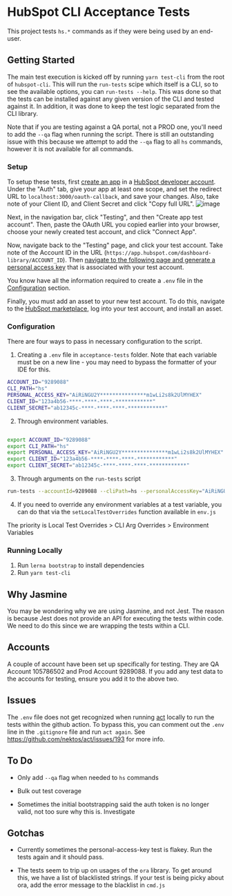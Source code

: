 # HubSpot CLI Acceptance Tests

This project tests `hs.*` commands as if they were being used by an end-user.



## Getting Started

The main test execution is kicked off by running `yarn test-cli` from the root of `hubspot-cli`. This will run the `run-tests` scipe which itself is a CLI, so to see the available options, you can `run-tests --help`. This was done so that the tests can be installed against any given version of the CLI and tested against it. In addition, it was done to keep the test logic separated from the CLI library.



Note that if you are testing against a QA portal, not a PROD one, you'll need to add the `--qa` flag when running the script. There is still an outstanding issue with this because we attempt to add the `--qa` flag to all `hs` commands, however it is not available for all commands.


### Setup

To setup these tests, first [create an app](https://developers.hubspot.com/docs/api/creating-an-app) in a [HubSpot developer account](https://app.hubspot.com/signup-hubspot/crm). Under the "Auth" tab, give your app at least one scope, and set the redirect URL to `localhost:3000/oauth-callback`, and save your changes. Also, take note of your Client ID, and Client Secret and click "Copy full URL".
![image](https://user-images.githubusercontent.com/48874841/175648758-b2fdb491-90f8-4573-ad9e-af7e1236548c.png)


Next, in the navigation bar, click "Testing", and then "Create app test account". Then, paste the OAuth URL you copied earlier into your browser,  choose your newly created test account, and click "Connect App".

Now, navigate back to the "Testing" page, and click your test account. Take note of the Account ID in the URL (`https://app.hubspot.com/dashboard-library/ACCOUNT_ID`). Then [navigate to the following page and generate a personal access key](https://app.hubspot.com/portal-recommend/l?slug=personal-access-key) that is associated with your test account.

You know have all the information required to create a `.env` file in the [Configuration](./README.md#configuration) section.


Finally, you must add an asset to your new test account. To do this, navigate to the [HubSpot marketplace](https://ecosystem.hubspot.com/marketplace/website/free-cms-accelerator-themes), log into your test account, and install an asset.

### Configuration

There are four ways to pass in necessary configuration to the script.

1. Creating a `.env` file in `acceptance-tests` folder. Note that each variable must be on a new line - you may need to bypass the formatter of your IDE for this.

```bash
ACCOUNT_ID="9289088"
CLI_PATH="hs"
PERSONAL_ACCESS_KEY="AiRiNGU2Y***************m1wLi2s8k2UlMYHEX"
CLIENT_ID="123a4b56-****-****-****-************"
CLIENT_SECRET="ab12345c-****-****-****-************"
```

2. Through environment variables.

```bash

export ACCOUNT_ID="9289088"
export CLI_PATH="hs"
export PERSONAL_ACCESS_KEY="AiRiNGU2Y***************m1wLi2s8k2UlMYHEX"
export CLIENT_ID="123a4b56-****-****-****-************"
export CLIENT_SECRET="ab12345c-****-****-****-************"
```

3. Through arguments on the `run-tests` script

```bash
run-tests --accountId=9289088 --cliPath=hs --personalAccessKey="AiRiNGU2Y***************m1wLi2s8k2UlMYHEX" --clientId="123a4b56-****-****-****-************" --clientSecret="ab12345c-****-****-****-************"
```

4. If you need to override any environment variables at a test variable, you can do that via the `setLocalTestOverrides` function available in `env.js`

The priority is Local Test Overrides > CLI Arg Overrides > Environment Variables


### Running Locally

1. Run `lerna bootstrap` to install dependencies
2. Run `yarn test-cli`

## Why Jasmine

You may be wondering why we are using Jasmine, and not Jest. The reason is because Jest does not provide an API for executing the tests within code. We need to do this since we are wrapping the tests within a CLI.

## Accounts

A couple of account have been set up specifically for testing. They are QA Account 105786502 and Prod Account 9289088. If you add any test data to the accounts for testing, ensure you add it to the above two.


## Issues

The `.env` file does not get recognized when running [act](https://github.com/nektos/act) locally to run the tests within the github action. To bypass this, you can comment out the `.env` line in the `.gitignore` file and run `act again`. See https://github.com/nektos/act/issues/193 for more info.

## To Do

- Only add `--qa` flag when needed to `hs` commands

- Bulk out test coverage

- Sometimes the initial bootstrapping said the auth token is no longer valid, not too sure why this is. Investigate

## Gotchas

- Currently sometimes the personal-access-key test is flakey. Run the tests again and it should pass.

- The tests seem to trip up on usages of the `ora` library. To get around this, we have a list of blacklisted strings. If your test is being picky about ora, add the error message to the blacklist in `cmd.js`
